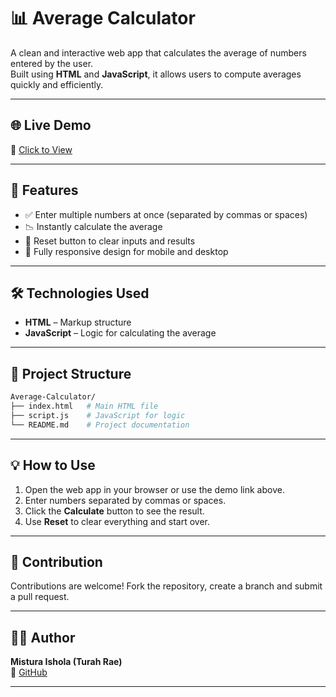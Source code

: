 # 📊 Average Calculator

A clean and interactive web app that calculates the average of numbers entered by the user.  
Built using **HTML** and **JavaScript**, it allows users to compute averages quickly and efficiently.

---

## 🌐 Live Demo
🔗 [Click to View](https://turahrae.github.io/Average-Calculator/)

---

## 🚀 Features

- ✅ Enter multiple numbers at once (separated by commas or spaces)  
- 📉 Instantly calculate the average  
- 🔄 Reset button to clear inputs and results  
- 📱 Fully responsive design for mobile and desktop  

---

## 🛠️ Technologies Used

- **HTML** – Markup structure  
- **JavaScript** – Logic for calculating the average  

---

## 📂 Project Structure

```bash
Average-Calculator/
├── index.html   # Main HTML file
├── script.js    # JavaScript for logic
└── README.md    # Project documentation
```

---

## 💡 How to Use

1. Open the web app in your browser or use the demo link above.  
2. Enter numbers separated by commas or spaces.  
3. Click the **Calculate** button to see the result.  
4. Use **Reset** to clear everything and start over.

---

## 🤝 Contribution

Contributions are welcome! Fork the repository, create a branch and submit a pull request.

---

## 👩‍💻 Author

**Mistura Ishola (Turah Rae)**   
🔗 [GitHub](https://github.com/TurahRae) 

---

